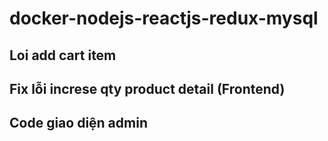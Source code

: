 # docker-nodejs-reactjs-redux-mysql


## Loi add cart item

## Fix lỗi increse qty product detail (Frontend)


## Code giao diện admin 